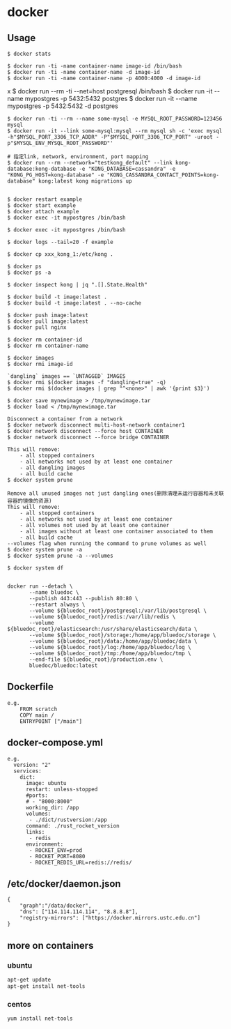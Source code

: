 # docker

## Usage

    $ docker stats

    $ docker run -ti -name container-name image-id /bin/bash
    $ docker run -ti -name container-name -d image-id
    $ docker run -ti -name container-name -p 4000:4000 -d image-id

x $ docker run --rm -ti --net=host postgresql /bin/bash $ docker run -it --name
mypostgres -p 5432:5432 postgres $ docker run -it --name mypostgres -p 5432:5432
-d postgres

    $ docker run -ti --rm --name some-mysql -e MYSQL_ROOT_PASSWORD=123456 mysql
    $ docker run -it --link some-mysql:mysql --rm mysql sh -c 'exec mysql -h"$MYSQL_PORT_3306_TCP_ADDR" -P"$MYSQL_PORT_3306_TCP_PORT" -uroot -p"$MYSQL_ENV_MYSQL_ROOT_PASSWORD"'

    # 指定link, network, environment, port mapping
    $ docker run --rm --network="testkong_default" --link kong-database:kong-database -e "KONG_DATABASE=cassandra" -e "KONG_PG_HOST=kong-database" -e "KONG_CASSANDRA_CONTACT_POINTS=kong-database" kong:latest kong migrations up


    $ docker restart example
    $ docker start example
    $ docker attach example
    $ docker exec -it mypostgres /bin/bash

    $ docker exec -it mypostgres /bin/bash

    $ docker logs --tail=20 -f example

    $ docker cp xxx_kong_1:/etc/kong .

    $ docker ps
    $ docker ps -a

    $ docker inspect kong | jq ".[].State.Health"

    $ docker build -t image:latest .
    $ docker build -t image:latest . --no-cache

    $ docker push image:latest
    $ docker pull image:latest
    $ docker pull nginx

    $ docker rm container-id
    $ docker rm container-name

    $ docker images
    $ docker rmi image-id

    `dangling` images == `UNTAGGED` IMAGES
    $ docker rmi $(docker images -f "dangling=true" -q)
    $ docker rmi $(docker images | grep "^<none>" | awk '{print $3}')

    $ docker save mynewimage > /tmp/mynewimage.tar
    $ docker load < /tmp/mynewimage.tar

    Disconnect a container from a network
    $ docker network disconnect multi-host-network container1
    $ docker network disconnect --force host CONTAINER
    $ docker network disconnect --force bridge CONTAINER

    This will remove:
        - all stopped containers
        - all networks not used by at least one container
        - all dangling images
        - all build cache
    $ docker system prune

    Remove all unused images not just dangling ones(删除清理未运行容器和未关联容器的镜像的资源)
    This will remove:
        - all stopped containers
        - all networks not used by at least one container
        - all volumes not used by at least one container
        - all images without at least one container associated to them
        - all build cache
    --volumes flag when running the command to prune volumes as well
    $ docker system prune -a
    $ docker system prune -a --volumes

    $ docker system df


    docker run --detach \
           --name bluedoc \
           --publish 443:443 --publish 80:80 \
           --restart always \
           --volume ${bluedoc_root}/postgresql:/var/lib/postgresql \
           --volume ${bluedoc_root}/redis:/var/lib/redis \
           --volume ${bluedoc_root}/elasticsearch:/usr/share/elasticsearch/data \
           --volume ${bluedoc_root}/storage:/home/app/bluedoc/storage \
           --volume ${bluedoc_root}/data:/home/app/bluedoc/data \
           --volume ${bluedoc_root}/log:/home/app/bluedoc/log \
           --volume ${bluedoc_root}/tmp:/home/app/bluedoc/tmp \
           --end-file ${bluedoc_root}/production.env \
           bluedoc/bluedoc:latest

## Dockerfile

    e.g.
        FROM scratch
        COPY main /
        ENTRYPOINT ["/main"]

## docker-compose.yml

    e.g.
      version: "2"
      services:
        dict:
          image: ubuntu
          restart: unless-stopped
          #ports:
          # - "8000:8000"
          working_dir: /app
          volumes:
           - ./dict/rustversion:/app
          command: ./rust_rocket_version
          links:
           - redis
          environment:
           - ROCKET_ENV=prod
           - ROCKET_PORT=8080
           - ROCKET_REDIS_URL=redis://redis/

## /etc/docker/daemon.json

    {
        "graph":"/data/docker",
        "dns": ["114.114.114.114", "8.8.8.8"],
        "registry-mirrors": ["https://docker.mirrors.ustc.edu.cn"]
    }

## more on containers

### ubuntu

```bash
apt-get update
apt-get install net-tools
```

### centos

```bash
yum install net-tools
```
